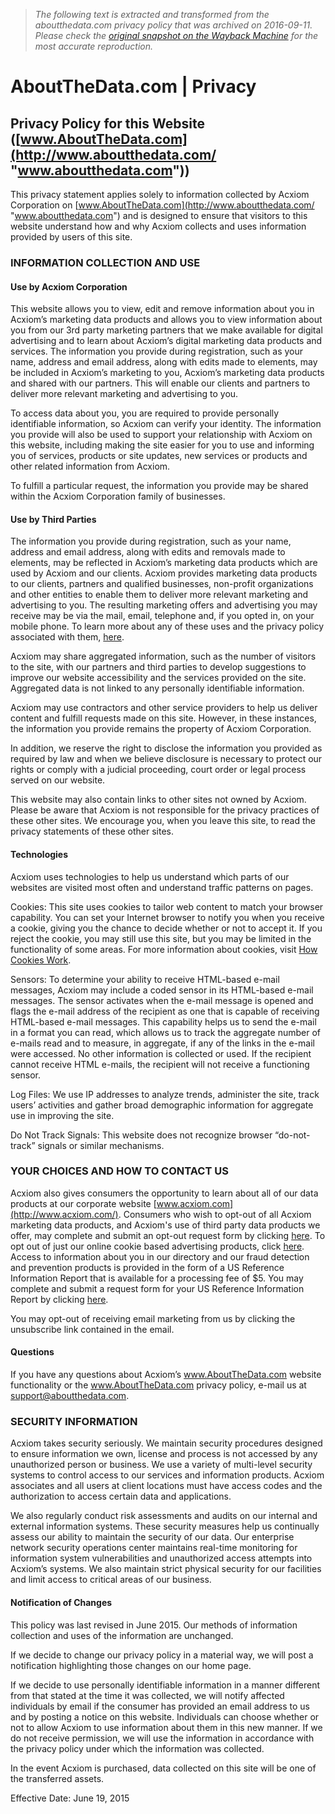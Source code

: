 > *The following text is extracted and transformed from the aboutthedata.com privacy policy that was archived on 2016-09-11. Please check the [original snapshot on the Wayback Machine](https://web.archive.org/web/20160911213839id_/https%3A//aboutthedata.com/privacy) for the most accurate reproduction.*

# AboutTheData.com | Privacy

## Privacy Policy for this Website ([www.AboutTheData.com](http://www.aboutthedata.com/ "www.aboutthedata.com"))

This privacy statement applies solely to information collected by Acxiom Corporation on [www.AboutTheData.com](http://www.aboutthedata.com/ "www.aboutthedata.com") and is designed to ensure that visitors to this website understand how and why Acxiom collects and uses information provided by users of this site.

### INFORMATION COLLECTION AND USE

#### Use by Acxiom Corporation

This website allows you to view, edit and remove information about you in Acxiom’s marketing data products and allows you to view information about you from our 3rd party marketing partners that we make available for digital advertising and to learn about Acxiom’s digital marketing data products and services. The information you provide during registration, such as your name, address and email address, along with edits made to elements, may be included in Acxiom’s marketing to you, Acxiom’s marketing data products and shared with our partners. This will enable our clients and partners to deliver more relevant marketing and advertising to you. 

To access data about you, you are required to provide personally identifiable information, so Acxiom can verify your identity. The information you provide will also be used to support your relationship with Acxiom on this website, including making the site easier for you to use and informing you of services, products or site updates, new services or products and other related information from Acxiom.

To fulfill a particular request, the information you provide may be shared within the Acxiom Corporation family of businesses. 

#### Use by Third Parties

The information you provide during registration, such as your name, address and email address, along with edits and removals made to elements, may be reflected in Acxiom’s marketing data products which are used by Acxiom and our clients. Acxiom provides marketing data products to our clients, partners and qualified businesses, non-profit organizations and other entities to enable them to deliver more relevant marketing and advertising to you. The resulting marketing offers and advertising you may receive may be via the mail, email, telephone and, if you opted in, on your mobile phone. To learn more about any of these uses and the privacy policy associated with them, [here](http://acxiom.com/about-acxiom/privacy/).

Acxiom may share aggregated information, such as the number of visitors to the site, with our partners and third parties to develop suggestions to improve our website accessibility and the services provided on the site. Aggregated data is not linked to any personally identifiable information.

Acxiom may use contractors and other service providers to help us deliver content and fulfill requests made on this site. However, in these instances, the information you provide remains the property of Acxiom Corporation.

In addition, we reserve the right to disclose the information you provided as required by law and when we believe disclosure is necessary to protect our rights or comply with a judicial proceeding, court order or legal process served on our website.

This website may also contain links to other sites not owned by Acxiom. Please be aware that Acxiom is not responsible for the privacy practices of these other sites. We encourage you, when you leave this site, to read the privacy statements of these other sites.

#### Technologies

Acxiom uses technologies to help us understand which parts of our websites are visited most often and understand traffic patterns on pages.

Cookies: This site uses cookies to tailor web content to match your browser capability. You can set your Internet browser to notify you when you receive a cookie, giving you the chance to decide whether or not to accept it. If you reject the cookie, you may still use this site, but you may be limited in the functionality of some areas. For more information about cookies, visit [How Cookies Work](http://www.acxiom.com/About-Acxiom/Privacy/How-Cookies-Work/).

Sensors: To determine your ability to receive HTML-based e-mail messages, Acxiom may include a coded sensor in its HTML-based e-mail messages. The sensor activates when the e-mail message is opened and flags the e-mail address of the recipient as one that is capable of receiving HTML-based e-mail messages. This capability helps us to send the e-mail in a format you can read, which allows us to track the aggregate number of e-mails read and to measure, in aggregate, if any of the links in the e-mail were accessed. No other information is collected or used. If the recipient cannot receive HTML e-mails, the recipient will not receive a functioning sensor.

Log Files: We use IP addresses to analyze trends, administer the site, track users’ activities and gather broad demographic information for aggregate use in improving the site. 

Do Not Track Signals: This website does not recognize browser “do-not-track” signals or similar mechanisms. 

### YOUR CHOICES AND HOW TO CONTACT US

Acxiom also gives consumers the opportunity to learn about all of our data products at our corporate website [www.acxiom.com](http://www.acxiom.com/). Consumers who wish to opt-out of all Acxiom marketing data products, and Acxiom's use of third party data products we offer, may complete and submit an opt-out request form by clicking [here](https://isapps.acxiom.com/optout/optout.aspx). To opt out of just our online cookie based advertising products, click [here](http://acxiom.com/about-acxiom/privacy/online-advertising-products-optout/). Access to information about you in our directory and our fraud detection and prevention products is provided in the form of a US Reference Information Report that is available for a processing fee of $5. You may complete and submit a request form for your US Reference Information Report by clicking [here](http://acxiom.com/about-acxiom/privacy/us-reference-info-report/). 

You may opt-out of receiving email marketing from us by clicking the unsubscribe link contained in the email.

#### Questions

If you have any questions about Acxiom’s www.AboutTheData.com website functionality or the www.AboutTheData.com privacy policy, e-mail us at [support@aboutthedata.com](mailto:support@aboutthedata.com). 

### SECURITY INFORMATION

Acxiom takes security seriously. We maintain security procedures designed to ensure information we own, license and process is not accessed by any unauthorized person or business. We use a variety of multi-level security systems to control access to our services and information products. Acxiom associates and all users at client locations must have access codes and the authorization to access certain data and applications.

We also regularly conduct risk assessments and audits on our internal and external information systems. These security measures help us continually assess our ability to maintain the security of our data. Our enterprise network security operations center maintains real-time monitoring for information system vulnerabilities and unauthorized access attempts into Acxiom’s systems. We also maintain strict physical security for our facilities and limit access to critical areas of our business.

#### Notification of Changes

This policy was last revised in June 2015. Our methods of information collection and uses of the information are unchanged.

If we decide to change our privacy policy in a material way, we will post a notification highlighting those changes on our home page.

If we decide to use personally identifiable information in a manner different from that stated at the time it was collected, we will notify affected individuals by email if the consumer has provided an email address to us and by posting a notice on this website. Individuals can choose whether or not to allow Acxiom to use information about them in this new manner. If we do not receive permission, we will use the information in accordance with the privacy policy under which the information was collected.

In the event Acxiom is purchased, data collected on this site will be one of the transferred assets.

Effective Date: June 19, 2015
